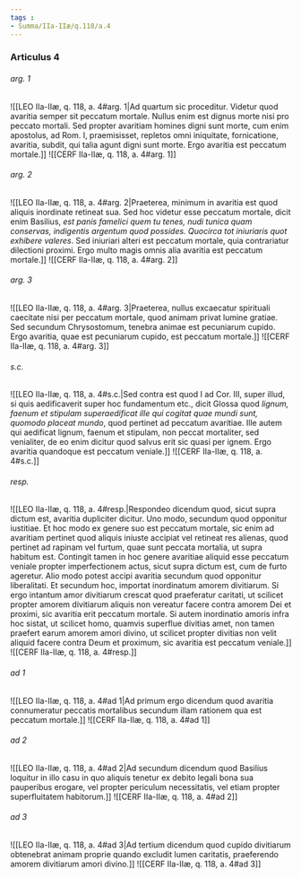```yaml
---
tags : 
- Summa/IIa-IIæ/q.118/a.4
---
```


### Articulus 4

###### arg. 1
![[LEO IIa-IIæ, q. 118, a. 4#arg. 1|Ad quartum sic proceditur. Videtur quod avaritia semper sit peccatum mortale. Nullus enim est dignus morte nisi pro peccato mortali. Sed propter avaritiam homines digni sunt morte, cum enim apostolus, ad Rom. I, praemisisset, repletos omni iniquitate, fornicatione, avaritia, subdit, qui talia agunt digni sunt morte. Ergo avaritia est peccatum mortale.]]
![[CERF IIa-IIæ, q. 118, a. 4#arg. 1]]

###### arg. 2
![[LEO IIa-IIæ, q. 118, a. 4#arg. 2|Praeterea, minimum in avaritia est quod aliquis inordinate retineat sua. Sed hoc videtur esse peccatum mortale, dicit enim Basilius, *est panis famelici quem tu tenes, nudi tunica quam conservas, indigentis argentum quod possides. Quocirca tot iniuriaris quot exhibere valeres*. Sed iniuriari alteri est peccatum mortale, quia contrariatur dilectioni proximi. Ergo multo magis omnis alia avaritia est peccatum mortale.]]
![[CERF IIa-IIæ, q. 118, a. 4#arg. 2]]

###### arg. 3
![[LEO IIa-IIæ, q. 118, a. 4#arg. 3|Praeterea, nullus excaecatur spirituali caecitate nisi per peccatum mortale, quod animam privat lumine gratiae. Sed secundum Chrysostomum, tenebra animae est pecuniarum cupido. Ergo avaritia, quae est pecuniarum cupido, est peccatum mortale.]]
![[CERF IIa-IIæ, q. 118, a. 4#arg. 3]]

###### s.c.
![[LEO IIa-IIæ, q. 118, a. 4#s.c.|Sed contra est quod I ad Cor. III, super illud, si quis aedificaverit super hoc fundamentum etc., dicit Glossa quod *lignum, faenum et stipulam superaedificat ille qui cogitat quae mundi sunt, quomodo placeat mundo*, quod pertinet ad peccatum avaritiae. Ille autem qui aedificat lignum, faenum et stipulam, non peccat mortaliter, sed venialiter, de eo enim dicitur quod salvus erit sic quasi per ignem. Ergo avaritia quandoque est peccatum veniale.]]
![[CERF IIa-IIæ, q. 118, a. 4#s.c.]]

###### resp.
![[LEO IIa-IIæ, q. 118, a. 4#resp.|Respondeo dicendum quod, sicut supra dictum est, avaritia dupliciter dicitur. Uno modo, secundum quod opponitur iustitiae. Et hoc modo ex genere suo est peccatum mortale, sic enim ad avaritiam pertinet quod aliquis iniuste accipiat vel retineat res alienas, quod pertinet ad rapinam vel furtum, quae sunt peccata mortalia, ut supra habitum est. Contingit tamen in hoc genere avaritiae aliquid esse peccatum veniale propter imperfectionem actus, sicut supra dictum est, cum de furto ageretur. Alio modo potest accipi avaritia secundum quod opponitur liberalitati. Et secundum hoc, importat inordinatum amorem divitiarum. Si ergo intantum amor divitiarum crescat quod praeferatur caritati, ut scilicet propter amorem divitiarum aliquis non vereatur facere contra amorem Dei et proximi, sic avaritia erit peccatum mortale. Si autem inordinatio amoris infra hoc sistat, ut scilicet homo, quamvis superflue divitias amet, non tamen praefert earum amorem amori divino, ut scilicet propter divitias non velit aliquid facere contra Deum et proximum, sic avaritia est peccatum veniale.]]
![[CERF IIa-IIæ, q. 118, a. 4#resp.]]

###### ad 1
![[LEO IIa-IIæ, q. 118, a. 4#ad 1|Ad primum ergo dicendum quod avaritia connumeratur peccatis mortalibus secundum illam rationem qua est peccatum mortale.]]
![[CERF IIa-IIæ, q. 118, a. 4#ad 1]]

###### ad 2
![[LEO IIa-IIæ, q. 118, a. 4#ad 2|Ad secundum dicendum quod Basilius loquitur in illo casu in quo aliquis tenetur ex debito legali bona sua pauperibus erogare, vel propter periculum necessitatis, vel etiam propter superfluitatem habitorum.]]
![[CERF IIa-IIæ, q. 118, a. 4#ad 2]]

###### ad 3
![[LEO IIa-IIæ, q. 118, a. 4#ad 3|Ad tertium dicendum quod cupido divitiarum obtenebrat animam proprie quando excludit lumen caritatis, praeferendo amorem divitiarum amori divino.]]
![[CERF IIa-IIæ, q. 118, a. 4#ad 3]]

